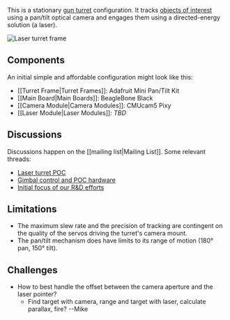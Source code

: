 This is a stationary [gun turret](https://en.wikipedia.org/wiki/Gun_turret)
configuration. It tracks [objects of
interest](https://groups.google.com/forum/#!topic/conreality/zfCe8upi_t4)
using a pan/tilt optical camera and engages them using a directed-energy
solution (a laser).

![Laser turret frame](https://cdn.shopify.com/s/files/1/1004/5324/products/1967-02_large.gif)

Components
----------

An initial simple and affordable configuration might look like this:

* [[Turret Frame|Turret Frames]]: Adafruit Mini Pan/Tilt Kit
* [[Main Board|Main Boards]]: BeagleBone Black
* [[Camera Module|Camera Modules]]: CMUcam5 Pixy
* [[Laser Module|Laser Modules]]: _TBD_

Discussions
-----------

Discussions happen on the [[mailing list|Mailing List]]. Some relevant
threads:

* [Laser turret POC](https://groups.google.com/forum/#!topic/conreality/Niw7hiMYxwc)
* [Gimbal control and POC hardware](https://groups.google.com/forum/#!topic/conreality/r3QpMyAFzEg)
* [Initial focus of our R&D efforts](https://groups.google.com/forum/#!topic/conreality/zfCe8upi_t4)

Limitations
-----------

* The maximum slew rate and the precision of tracking are contingent on the
  quality of the servos driving the turret's camera mount.
* The pan/tilt mechanism does have limits to its range of motion (180° pan,
  150° tilt).

Challenges
----------

* How to best handle the offset between the camera aperture and the laser pointer?
  * Find target with camera, range and target with laser, calculate parallax, fire? --Mike
